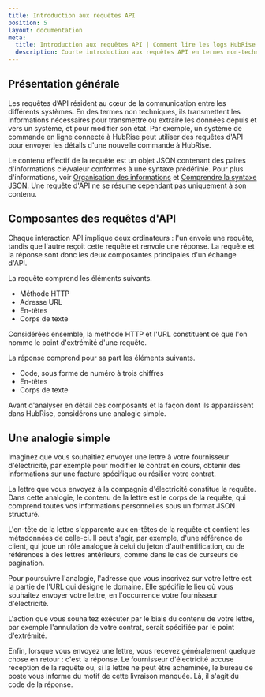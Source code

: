 ```yaml
---
title: Introduction aux requêtes API
position: 5
layout: documentation
meta:
  title: Introduction aux requêtes API | Comment lire les logs HubRise
  description: Courte introduction aux requêtes API en termes non-techniques afin de mieux comprendre les requêtes HubRise.
---
```


## Présentation générale

Les requêtes d’API résident au cœur de la communication entre les différents systèmes. En des termes non techniques, ils transmettent les informations nécessaires pour transmettre ou extraire les données depuis et vers un système, et pour modifier son état. Par exemple, un système de commande en ligne connecté à HubRise peut utiliser des requêtes d'API pour envoyer les détails d'une nouvelle commande à HubRise.

Le contenu effectif de la requête est un objet JSON contenant des paires d'informations clé/valeur conformes à une syntaxe prédéfinie. Pour plus d'informations, voir [Organisation des informations](/docs/hubrise-logs/organisation-informations) et [Comprendre la syntaxe JSON](/docs/hubrise-logs/comprendre-syntaxe-json). Une requête d'API ne se résume cependant pas uniquement à son contenu.

## Composantes des requêtes d'API

Chaque interaction API implique deux ordinateurs : l'un envoie une requête, tandis que l'autre reçoit cette requête et renvoie une réponse. La requête et la réponse sont donc les deux composantes principales d'un échange d'API.

La requête comprend les éléments suivants.

- Méthode HTTP
- Adresse URL
- En-têtes
- Corps de texte

Considérées ensemble, la méthode HTTP et l'URL constituent ce que l'on nomme le point d'extrémité d'une requête.

La réponse comprend pour sa part les éléments suivants.

- Code, sous forme de numéro à trois chiffres
- En-têtes
- Corps de texte

Avant d'analyser en détail ces composants et la façon dont ils apparaissent dans HubRise, considérons une analogie simple.

## Une analogie simple

Imaginez que vous souhaitiez envoyer une lettre à votre fournisseur d'électricité, par exemple pour modifier le contrat en cours, obtenir des informations sur une facture spécifique ou résilier votre contrat.

La lettre que vous envoyez à la compagnie d'électricité constitue la requête. Dans cette analogie, le contenu de la lettre est le corps de la requête, qui comprend toutes vos informations personnelles sous un format JSON structuré.

L'en-tête de la lettre s'apparente aux en-têtes de la requête et contient les métadonnées de celle-ci. Il peut s'agir, par exemple, d'une référence de client, qui joue un rôle analogue à celui du jeton d'authentification, ou de références à des lettres antérieurs, comme dans le cas de curseurs de pagination.

Pour poursuivre l'analogie, l'adresse que vous inscrivez sur votre lettre est la partie de l'URL qui désigne le domaine. Elle spécifie le lieu où vous souhaitez envoyer votre lettre, en l'occurrence votre fournisseur d'électricité.

L'action que vous souhaitez exécuter par le biais du contenu de votre lettre, par exemple l'annulation de votre contrat, serait spécifiée par le point d'extrémité.

Enfin, lorsque vous envoyez une lettre, vous recevez généralement quelque chose en retour : c'est la réponse. Le fournisseur d'électricité accuse réception de la requête ou, si la lettre ne peut être acheminée, le bureau de poste vous informe du motif de cette livraison manquée. Là, il s'agit du code de la réponse.
